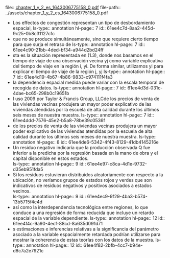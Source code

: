 file:: [chapter_1_y_2_es_1643006775158_0.pdf](../assets/chapter_1_y_2_es_1643006775158_0.pdf)
file-path:: ../assets/chapter_1_y_2_es_1643006775158_0.pdf

- Los effectos de congestión representan un  tipo  de  desbordamiento  espacial,
  ls-type:: annotation
  hl-page:: 7
  id:: 61ee4c7d-8aa2-445d-9c25-0b8c31127cfc
- que no se produce simultáneamente, sino que requiere cierto tiempo para que surja el retraso de
  ls-type:: annotation
  hl-page:: 7
  id:: 61ee4c90-21bb-4ded-bf34-a944d2bd24ff
- sta es la situación representada en (1.3), donde  nos  basamos  en  el  tiempo  de  viaje  de  una  observación  vecina  yj  como variable explicativa del tiempo de viaje en la región i, yi. De forma similar, utilizamos yi para explicar el tiempo de viaje de la región j, yj
  ls-type:: annotation
  hl-page:: 7
  id:: 61ee4d19-4b67-4b86-9833-c974111f4fa3
- la dependencia espacial medida puede variar con la escala temporal de recogida de datos.
  ls-type:: annotation
  hl-page:: 7
  id:: 61ee4d3d-031c-4dae-bc65-298b0c19651b
- l  uso  2009 por Taylor & Francis Group, LLCde  los  precios  de  venta  de  las  viviendas  vecinas  produjera  un  mayor  poder  explicativo  de  las  viviendas  atendidas  por  la  escuela  de  alta  calidad  durante  los  últimos  seis  meses  de  nuestra  muestra. 
  ls-type:: annotation
  hl-page:: 7
  id:: 61ee4ddd-7576-45e2-b5a8-78be39c0536f
- de  los  precios  de  venta  de  las  viviendas  vecinas  produjera  un  mayor  poder  explicativo  de  las  viviendas  atendidas  por  la  escuela  de  alta  calidad  durante  los  últimos  seis  meses  de  nuestra  muestra.
  ls-type:: annotation
  hl-page:: 8
  id:: 61ee4de6-5342-4f43-8129-41db4145216e
- Un   residuo negativo   indicaría   que   la   producción   observada Q fue  inferior  a  la  predicha  por  la  regresión  basada  en  la  mano  de  obra  y  el  capital  disponible  en  estos  estados.  
  ls-type:: annotation
  hl-page:: 9
  id:: 61ee4e97-c8ca-4d1e-9732-d35eb951fda5
- Si  los  residuos  estuvieran  distribuidos  aleatoriamente  con  respecto  a  la  ubicación,  no  veríamos  grupos  de  estados  rojos  y  verdes  que  son  indicativos  de  residuos  negativos  y  positivos  asociados  a  estados  vecinos.  
  ls-type:: annotation
  hl-page:: 9
  id:: 61ee4ec9-9f29-4ba3-b574-13b5715f4c4d
- así como la interdependencia tecnológica entre regiones, lo  que  conduce  a  una  regresión  de  forma  reducida  que  incluye  un  retardo  espacial de la variable dependiente.
  ls-type:: annotation
  hl-page:: 12
  id:: 61ee4f4c-9a90-4ecf-88cd-8a635d091d71
- s  estimaciones  e  inferencias  relativas  a  la  significancia  del parámetro  asociado  a  la  variable  espacialmente  retardada  podrían  utilizarse  para mostrar la coherencia de estas teorías con los datos de la muestra.
  ls-type:: annotation
  hl-page:: 12
  id:: 61ee4f82-2bfb-4cc7-b94e-d8c7a2e7921c